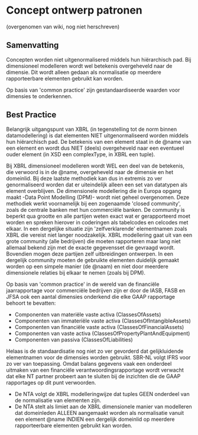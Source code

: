  
# Concept ontwerp patronen
(overgenomen van wiki, nog niet herschreven)

## Samenvatting

Concepten worden niet uitgenormalisered middels hun hiërarchisch pad. Bij dimensioneel modelleren wordt wel betekenis overgeheveld naar de dimensie. Dit wordt alleen gedaan als normalisatie op meerdere rapporteerbare elementen gebruikt kan worden.

Op basis van 'common practice' zijn gestandaardiseerde waarden voor dimensies te onderkennen. 

## Best Practice
Belangrijk uitgangspunt van XBRL (in tegenstelling tot de norm binnen datamodellering) is dat elementen NIET uitgenormaliseerd worden middels hun hiërarchisch pad. De betekenis van een element staat in de @name van een element en wordt dus NIET (deels) overgeheveld naar een eventueel ouder element (in XSD een complexType, in XBRL een tuple).

Bij XBRL dimensioneel modelleren wordt WEL een deel van de betekenis, die verwoord is in de @name, overgeheveld naar de dimensie en het domeinlid. Bij deze laatste methodiek kan dus in extremis zo ver genormaliseerd worden dat er uiteindelijk alleen een set van datatypen als element overblijven. De dimensionele modellering die in Europa opgang maakt -Data Point Modelling (DPM)- wordt niet geheel overgenomen. Deze methodiek werkt voornamelijk bij een zogenaamde 'closed community', zoals de centrale banken met hun commerciële banken. De community is beperkt qua grootte en alle partijen weten exact wat er gerapporteerd moet worden en spreken hierover in coderingen als tabelcodes en celcodes met elkaar. In een dergelijke situatie zijn 'zelfverklarende' elementnamen zoals XBRL die vereist niet langer noodzakelijk. XBRL modellering gaat uit van een grote community (alle bedrijven) die moeten rapporteren maar lang niet allemaal bekend zijn met de exacte gegevensset die gevraagd wordt. Bovendien mogen deze partijen zelf uitbreidingen ontwerpen. In een dergelijk community moeten de gebruikte elementen duidelijk gemaakt worden op een simpele manier (de @naam) en niet door meerdere dimensionele relaties bij elkaar te nemen (zoals bij DPM).

Op basis van 'common practice' in de wereld van de financiële jaarrapportage voor commerciële bedrijven zijn er door de IASB, FASB en JFSA ook een aantal dimensies onderkend die elke GAAP rapportage behoort te bevatten:

- Componenten van materiële vaste activa (ClassesOfAssets)
- Componenten van immateriële vaste activa (ClassesOfIntangibleAssets)
- Componenten van financiële vaste activa (ClassesOfFinancialAssets)
- Componenten van vaste activa (ClassesOfPropertyPlantAndEquipment)
- Componenten van passiva (ClassesOfLiabilities)

Helaas is de standaardisatie nog niet zo ver gevorderd dat gelijkluidende elementnamen voor de dimensies worden gebruikt. SBR-NL volgt IFRS voor zo ver van toepassing. Omdat balans gegevens vaak een onderdeel uitmaken van een financiële verantwoordingsrapportage wordt verwacht dat elke NT partner probeert aan te sluiten bij de inzichten die de GAAP rapportages op dit punt verwoorden.

- De NTA volgt de XBRL modelleringwijze dat tuples GEEN onderdeel van de normalisatie van elementen zijn.
- De NTA stelt als limiet aan de XBRL dimensionele manier van modelleren dat domeinleden ALLEEN aangemaakt worden als normalisatie vanuit een element @name INDIEN een dergelijk domeinlid op meerdere rapporteerbare elementen gebruikt kan worden.
